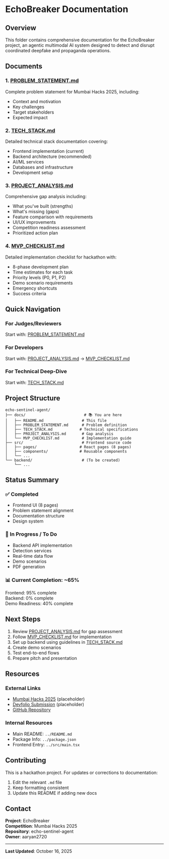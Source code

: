# EchoBreaker Documentation

## Overview

This folder contains comprehensive documentation for the EchoBreaker project, an agentic multimodal AI system designed to detect and disrupt coordinated deepfake and propaganda operations.

## Documents

### 1. [PROBLEM_STATEMENT.md](./PROBLEM_STATEMENT.md)
Complete problem statement for Mumbai Hacks 2025, including:
- Context and motivation
- Key challenges
- Target stakeholders
- Expected impact

### 2. [TECH_STACK.md](./TECH_STACK.md)
Detailed technical stack documentation covering:
- Frontend implementation (current)
- Backend architecture (recommended)
- AI/ML services
- Databases and infrastructure
- Development setup

### 3. [PROJECT_ANALYSIS.md](./PROJECT_ANALYSIS.md)
Comprehensive gap analysis including:
- What you've built (strengths)
- What's missing (gaps)
- Feature comparison with requirements
- UI/UX improvements
- Competition readiness assessment
- Prioritized action plan

### 4. [MVP_CHECKLIST.md](./MVP_CHECKLIST.md)
Detailed implementation checklist for hackathon with:
- 8-phase development plan
- Time estimates for each task
- Priority levels (P0, P1, P2)
- Demo scenario requirements
- Emergency shortcuts
- Success criteria

## Quick Navigation

### For Judges/Reviewers
Start with: [PROBLEM_STATEMENT.md](./PROBLEM_STATEMENT.md)

### For Developers
Start with: [PROJECT_ANALYSIS.md](./PROJECT_ANALYSIS.md) → [MVP_CHECKLIST.md](./MVP_CHECKLIST.md)

### For Technical Deep-Dive
Start with: [TECH_STACK.md](./TECH_STACK.md)

## Project Structure

```
echo-sentinel-agent/
├── docs/                          # 📚 You are here
│   ├── README.md                 # This file
│   ├── PROBLEM_STATEMENT.md      # Problem definition
│   ├── TECH_STACK.md            # Technical specifications
│   ├── PROJECT_ANALYSIS.md       # Gap analysis
│   └── MVP_CHECKLIST.md          # Implementation guide
├── src/                          # Frontend source code
│   ├── pages/                   # React pages (8 pages)
│   ├── components/              # Reusable components
│   └── ...
└── backend/                      # (To be created)
    └── ...
```

## Status Summary

### ✅ Completed
- Frontend UI (8 pages)
- Problem statement alignment
- Documentation structure
- Design system

### 🚧 In Progress / To Do
- Backend API implementation
- Detection services
- Real-time data flow
- Demo scenarios
- PDF generation

### 📊 Current Completion: ~65%

Frontend: 95% complete  
Backend: 0% complete  
Demo Readiness: 40% complete

## Next Steps

1. Review [PROJECT_ANALYSIS.md](./PROJECT_ANALYSIS.md) for gap assessment
2. Follow [MVP_CHECKLIST.md](./MVP_CHECKLIST.md) for implementation
3. Set up backend using guidelines in [TECH_STACK.md](./TECH_STACK.md)
4. Create demo scenarios
5. Test end-to-end flows
6. Prepare pitch and presentation

## Resources

### External Links
- [Mumbai Hacks 2025](https://mumbaihacks.com) (placeholder)
- [Devfolio Submission](https://devfolio.co) (placeholder)
- [GitHub Repository](https://github.com/aaryan2720/echo-sentinel-agent)

### Internal Resources
- Main README: `../README.md`
- Package Info: `../package.json`
- Frontend Entry: `../src/main.tsx`

## Contributing

This is a hackathon project. For updates or corrections to documentation:
1. Edit the relevant `.md` file
2. Keep formatting consistent
3. Update this README if adding new docs

## Contact

**Project**: EchoBreaker  
**Competition**: Mumbai Hacks 2025  
**Repository**: echo-sentinel-agent  
**Owner**: aaryan2720

---

**Last Updated**: October 16, 2025
